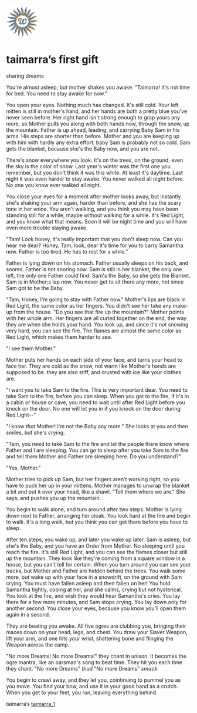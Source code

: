 ![wsun](assets/wsun.gif)

# taimarra’s first gift

sharing dreams

You're almost asleep, but mother shakes you awake. "Taimarra! It's not time for bed. You need to stay awake for now." 

 You open your eyes. Nothing much has changed. It's still cold. Your left mitten is still in mother's hand, and her hands are both a pretty blue you've never seen before. Her right hand isn't strong enough to grap yours any more, so Mother pulls you along with both hands now, through the snow, up the mountain. Father is up ahead, leading, and carrying Baby Sam in his arms. His steps are shorter than before. Mother and you are keeping up with him with hardly any extra effort. baby Sam is probably not so cold. Sam gets the blanket, because she's the Baby now, and you are not. 

 There's snow everywhere you look. It's on the trees, on the ground, even the sky is the color of snow. Last year's winter was the first one you remember, but you don't think it was this white. At least it's daytime. Last night it was even harder to stay awake. You never walked all night before. No one you know ever walked all night. 

 You close your eyes for a moment after mother looks away, but instantly she's shaking your arm again, harder than before, and she has the scary tone in her voice. You aren't walking, and you think you may have been standing still for a while, maybe without walking for a while. It's Red Light, and you know what that means. Soon it will be night time and you will have even more trouble staying awake. 

 "Tam! Look honey, it's really important that you don't sleep now. Can you hear me dear? Honey, Tam, look, dear it's time for you to carry Samantha now. Father is too tired. He has to rest for a while." 

 Father is lying down on his stomach. Father usually sleeps on his back, and snores. Father is not snoring now. Sam is still in her blanket, the only one left, the only one Father could find. Sam's the Baby, so she gets the Blanket. Sam is in Mother;s lap now. You never get to sit there any more, not since Sam got to be the Baby. 

 "Tam, Honey, I'm going to stay with Father now." Mother's lips are black in Red Light, the same color as her fingers. You didn't see her take any make-up from the house. "Do you see that fire up the mountain?" Mother points with her whole arm. Her fingers are all curled together on the end, the way they are when she holds your hand. You look up, and since it's not snowing very hard, you can see the fire. The flames are almost the same color as Red Light, which makes them harder to see. 

 "I see them Mother." 

 Mother puts her hands on each side of your face, and turns your head to face her. They are cold as the snow, not warm like Mother's hands are supposed to be. they are also stiff, and crusted with ice like your clothes are. 

 "I want you to take Sam to the fire. This is very important dear. You need to take Sam to the fire, before you can sleep. When you get to the fire, if it's in a cabin or house or cave, you need to wait until after Red Light before you knock on the door. No one will let you in if you knock on the door during Red Light--" 

 "I know _that_ Mother! I'm not the Baby any more." She looks at you and then smiles, but she's crying. 

 "Tam, you need to take Sam to the fire and let the people there know where Father and I are sleeping. You can go to sleep after you take Sam to the fire and tell them Mother and Father are sleeping here. Do you understand?" 

 "Yes, Mother." 

 Mother tries to pick up Sam, but her fingers aren't working right, so you have to puck her up in your mittens. Mother manages to unwrap the blanket a bit and put it over your head, like a shawl. "Tell them where we are." She says, and pushes you up the mountain. 

 You begin to walk alone, and turn around after two steps. Mother is lying down next to Father, arranging her cloak. You look hard at the fire and begin to walk. It's a long walk, but you think you can get there before you have to sleep. 

 After ten steps, you wake up, and later you wake up later. Sam is asleep, but she's the Baby, and you have an Order from Mother. No sleeping until you reach the fire. It's still Red Light, and you can see the flames closer but still up the mountain. They look like they're coming from a square window in a house, but you can't tell for certain. When you turn around you can see your tracks, but Mother and Father are hidden behind the trees. You walk some more, but wake up with your face in a snowdrift, on the ground with Sam crying. You must have fallen asleep and then fallen on her! You hold Samantha tightly, cooing at her, and she calms, crying but not hysterical. You look at the fire, and wish they would hear Samantha's cries. You lay there for a few more minutes, and Sam stops crying. You lay down only for another second. You close your eyes, because you know you'll open them again in a second. 

 They are beating you awake. All five ogres are clubbing you, bringing their maces down on your head, legs, and chest. You draw your Slaver Weapon, lift your arm, and one hits your wrist, shattering bone and flinging the Weapon across the camp. 

 "No more Dreams! No more Dreams!" they chant in unison. It becomes the ogre mantra, like an oarsman's song to beat time. They hit you each time they chant. "No more Dreams" *thud* "No more Dreams" *smack* 

 You begin to crawl away, and they let you, cointinuing to pummel you as you move. You find your bow, and use it in your good hand as a crutch. When you get to your feet, you run, leaving everything behind. 

taimarra’s  [taimarra_1](taimarra_1.md) 

 